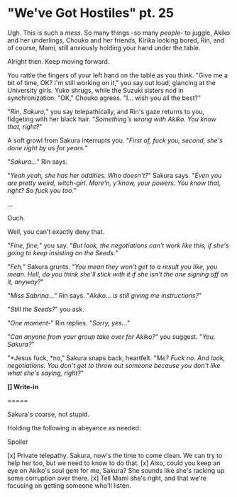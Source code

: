 # "We've Got Hostiles" pt. 25

Ugh. This is such a *mess*. So many things -so many *people*- to juggle, Akiko and her underlings, Chouko and her friends, Kirika looking bored, Rin, and of course, Mami, still anxiously holding your hand under the table.

Alright then. Keep moving forward.

You rattle the fingers of your left hand on the table as you think. "Give me a bit of time, OK? I'm still working on it," you say out loud, glancing at the University girls. Yuko shrugs, while the Suzuki sisters nod in synchronization. "OK," Chouko agrees. "I... wish you all the best?"

"*Rin, Sakura,*" you say telepathically, and Rin's gaze returns to you, fidgeting with her black hair. "*Something's wrong with Akiko. You know that, right?*"

A soft growl from Sakura interrupts you. "*First of, fuck you, second, she's done right by us for years.*"

"*Sakura...*" Rin says.

"*Yeah yeah, she has her oddities. Who doesn't?*" Sakura says. "*Even *you* are pretty weird, witch-girl. More'n, y'know, your powers. You know that, right? So fuck you too.*"

...

Ouch.

Well, you can't exactly deny that.

"*Fine, fine,*" you say. "*But look, the negotiations can't work like this, if she's going to keep insisting on the Seeds.*"

"*Feh,*" Sakura grunts. "*You mean they won't get to a result *you* like, you mean. Hell, do you think she'll stick with it if she isn't the one signing off on it, anyway?*"

"*Miss Sabrina...*" Rin says. "*Akiko... is still giving me instructions?*"

"*Still the Seeds?*" you ask.

"*One moment-*" Rin replies. "*Sorry, yes...*"

"*Can anyone from your group take over for Akiko?*" you suggest. "*You, Sakura?*"

"\*Jesus fuck, \*no," Sakura snaps back, heartfelt. "*Me? Fuck no. And look, negotiations. You don't get to throw out someone because you don't like what she's saying, right?*"

**\[] Write-in**

\=====​

Sakura's coarse, not stupid.

Holding the following in abeyance as needed:

Spoiler

\[x] Private telepathy. Sakura, now's the time to come clean. We can try to help her too, but we need to know to do that.
\[x] Also, could you keep an eye on Akiko's soul gem for me, Sakura? She sounds like she's racking up some corruption over there.
\[x] Tell Mami she's right, and that we're focusing on getting someone who'll listen.
